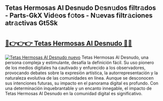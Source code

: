 ## Tetas Hermosas Al Desnudo D𝚎sn𝚞dos filtr𝚊dos - Parts-GkX Vid𝚎os f𝚘tos - N𝚞evas filtr𝚊ciones atr𝚊ctivas Gt5Sk

# <h2><a href="http://mb5mtk.tromn.icu/?c=Tetas+Hermosas+Al+Desnudo">🔗👉👉👉 Tetas Hermosas Al Desnudo 🔗🔗</a></h2>

[![Tetas Hermosas Al Desnudo nuevo](https://i.imgur.com/pEAQMta.gif)](http://mb5mtk.tromn.icu/?c=Tetas+Hermosas+Al+Desnudo)
Tetas Hermosas Al Desnudo, una persona compleja y estimulante, desafía la definición fácil. Su uso pionero de los medios digitales ha cautivado y enfurecido a los observadores, provocando debates sobre la expresión artística, la autorrepresentación y la naturaleza evolutiva de las comunidades en línea. Aunque se desconocen sus intenciones futuras, su impacto en el panorama digital es profundo. Con una determinación inquebrantable y un encanto innegable, el impacto de Tetas Hermosas Al Desnudo en la comunidad digital es significativo.
